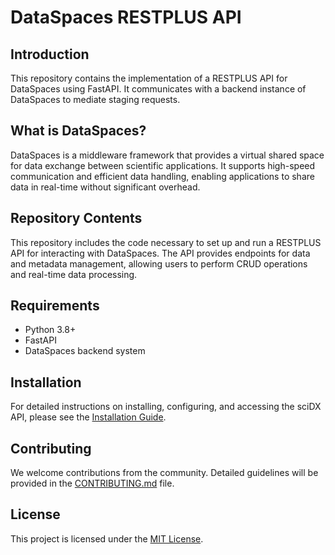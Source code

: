 # DataSpaces RESTPLUS API

## Introduction

This repository contains the implementation of a RESTPLUS API for DataSpaces using FastAPI. It communicates with a backend instance of DataSpaces to mediate staging requests.

## What is DataSpaces?

DataSpaces is a middleware framework that provides a virtual shared space for data exchange between scientific applications. It supports high-speed communication and efficient data handling, enabling applications to share data in real-time without significant overhead.

## Repository Contents

This repository includes the code necessary to set up and run a RESTPLUS API for interacting with DataSpaces. The API provides endpoints for data and metadata management, allowing users to perform CRUD operations and real-time data processing.

## Requirements

- Python 3.8+
- FastAPI
- DataSpaces backend system

## Installation

For detailed instructions on installing, configuring, and accessing the sciDX API, please see the [Installation Guide](docs/installation.md).

## Contributing

We welcome contributions from the community. Detailed guidelines will be provided in the [CONTRIBUTING.md](docs/contributing.md) file.

## License

This project is licensed under the [MIT License](LICENSE).
